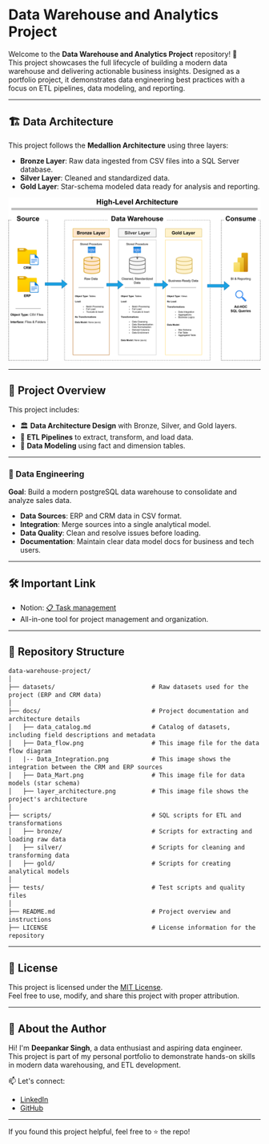 # Data Warehouse and Analytics Project

Welcome to the **Data Warehouse and Analytics Project** repository! 🚀  
This project showcases the full lifecycle of building a modern data warehouse and delivering actionable business insights. Designed as a portfolio project, it demonstrates data engineering best practices with a focus on ETL pipelines, data modeling, and reporting.

---

## 🏗️ Data Architecture

This project follows the **Medallion Architecture** using three layers:

- **Bronze Layer**: Raw data ingested from CSV files into a SQL Server database.
- **Silver Layer**: Cleaned and standardized data.
- **Gold Layer**: Star-schema modeled data ready for analysis and reporting.

![Data Architecture](docs/layer_architecture.png)

---

## 📖 Project Overview

This project includes:

- 🏛️ **Data Architecture Design** with Bronze, Silver, and Gold layers.
- 🔄 **ETL Pipelines** to extract, transform, and load data.
- 🧠 **Data Modeling** using fact and dimension tables.

---

### 🧱 Data Engineering

**Goal**: Build a modern postgreSQL data warehouse to consolidate and analyze sales data.

- **Data Sources**: ERP and CRM data in CSV format.
- **Integration**: Merge sources into a single analytical model.
- **Data Quality**: Clean and resolve issues before loading.
- **Documentation**: Maintain clear data model docs for business and tech users.

---

## 🛠️ Important Link
- Notion: [📋 Task management](https://www.notion.so/SQL-Data-Warehouse-Project-20ff13185d4e8016963bcc96bf7c34e9?source=copy_link)
- All-in-one tool for project management and organization.

---

## 📂 Repository Structure
```
data-warehouse-project/
│
├── datasets/                           # Raw datasets used for the project (ERP and CRM data)
│
├── docs/                               # Project documentation and architecture details
│   ├── data_catalog.md                 # Catalog of datasets, including field descriptions and metadata
│   ├── Data_flow.png                   # This image file for the data flow diagram
|   |-- Data_Integration.png            # This image shows the integration between the CRM and ERP sources
│   ├── Data_Mart.png                   # This image file for data models (star schema)
│   ├── layer_architecture.png          # This image file shows the project's architecture
│
├── scripts/                            # SQL scripts for ETL and transformations
│   ├── bronze/                         # Scripts for extracting and loading raw data
│   ├── silver/                         # Scripts for cleaning and transforming data
│   ├── gold/                           # Scripts for creating analytical models
│
├── tests/                              # Test scripts and quality files
│
├── README.md                           # Project overview and instructions
├── LICENSE                             # License information for the repository
```

---

## 🧾 License

This project is licensed under the [MIT License](LICENSE).  
Feel free to use, modify, and share this project with proper attribution.


---

## 🙋 About the Author

Hi! I'm **Deepankar Singh**, a data enthusiast and aspiring data engineer.  
This project is part of my personal portfolio to demonstrate hands-on skills in modern data warehousing, and ETL development.

📫 Let's connect:
- [LinkedIn](www.linkedin.com/in/deepankar-singh-a35b14296)
- [GitHub](https://github.com/CodewithDeep23)

---

If you found this project helpful, feel free to ⭐ the repo!